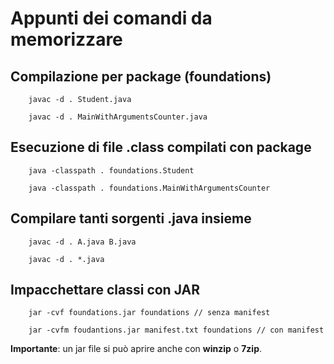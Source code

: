 # Appunti dei comandi da memorizzare

## Compilazione per package (foundations)

        javac -d . Student.java

        javac -d . MainWithArgumentsCounter.java

## Esecuzione di file .class compilati con package

        java -classpath . foundations.Student

        java -classpath . foundations.MainWithArgumentsCounter

## Compilare tanti sorgenti .java insieme

        javac -d . A.java B.java

        javac -d . *.java

## Impacchettare classi con JAR

        jar -cvf foundations.jar foundations // senza manifest

        jar -cvfm foudantions.jar manifest.txt foundations // con manifest

**Importante**: un jar file si può aprire anche con **winzip** o **7zip**.